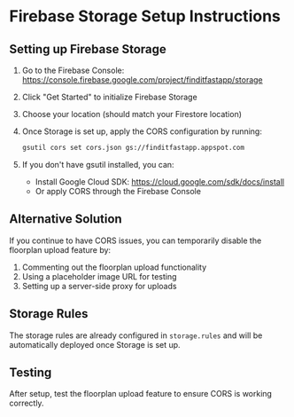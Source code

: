 # Firebase Storage Setup Instructions

## Setting up Firebase Storage

1. Go to the Firebase Console: https://console.firebase.google.com/project/finditfastapp/storage

2. Click "Get Started" to initialize Firebase Storage

3. Choose your location (should match your Firestore location)

4. Once Storage is set up, apply the CORS configuration by running:
   ```bash
   gsutil cors set cors.json gs://finditfastapp.appspot.com
   ```

5. If you don't have gsutil installed, you can:
   - Install Google Cloud SDK: https://cloud.google.com/sdk/docs/install
   - Or apply CORS through the Firebase Console

## Alternative Solution

If you continue to have CORS issues, you can temporarily disable the floorplan upload feature by:

1. Commenting out the floorplan upload functionality
2. Using a placeholder image URL for testing
3. Setting up a server-side proxy for uploads

## Storage Rules

The storage rules are already configured in `storage.rules` and will be automatically deployed once Storage is set up.

## Testing

After setup, test the floorplan upload feature to ensure CORS is working correctly.
